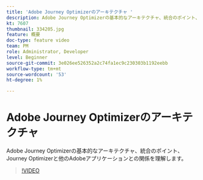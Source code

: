 ```yaml
---
title: 'Adobe Journey Optimizerのアーキテクチャ '
description: Adobe Journey Optimizerの基本的なアーキテクチャ、統合のポイント、Journey Optimizerと他のAdobeアプリケーションとの関係を理解します。
kt: 7607
thumbnail: 334205.jpg
feature: 概要
doc-type: feature video
team: PM
role: Administrator, Developer
level: Beginner
source-git-commit: 3e026ee526352a2c74fa1ec9c230303b1192eebb
workflow-type: tm+mt
source-wordcount: '53'
ht-degree: 1%

---
```



# Adobe Journey Optimizerのアーキテクチャ

Adobe Journey Optimizerの基本的なアーキテクチャ、統合のポイント、Journey Optimizerと他のAdobeアプリケーションとの関係を理解します。

>[!VIDEO](https://video.tv.adobe.com/v/334205?quality=12)
